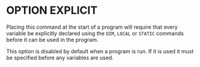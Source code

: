 # OPTION EXPLICIT

Placing this command at the start of a program will require that every variable be explicitly declared using the `DIM`, `LOCAL` or `STATIC` commands before it can be used in the program.

This option is disabled by default when a program is run. If it is used it must be specified before any variables are used.

